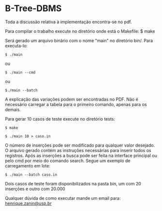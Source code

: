 <!-- Henrique Gomes Zanin NUSP: 10441321 -->
<!-- Gabriel Guimaraes Vilas Boas Marin NUSP: 11218521 -->
# B-Tree-DBMS

Toda a discussão relativa à implementação encontra-se no pdf.

Para compilar o trabalho execute no diretório onde está o Makefile:
    $ make

Será gerado um arquivo binário com o nome "main" no diretório bin/. Para executa-lo:

    $ ./main

 ou

    $ ./main --cmd

 ou

    $./main --batch

A explicação das variações podem ser encontradas no PDF. Não é necessário carregar
a tabela para o primeiro comando, apenas para os demais.

Para gerar 10 casos de teste execute no diretório tests:
    
    $ make

    $ ./main 10 > caso.in

O número de inserções pode ser modificado para qualquer valor desejado. 
O arquivo gerado contém as instruções necessárias para inserir todos os registros. Após as inserções a 
busca pode ser feita na interface principal ou pelo cmd por meio do comando search. Segue um exemplo de
carregamento em lote:

    $ ./main --batch caso.in

Dois casos de teste foram disponibilizados na pasta bin, um com 20 inserções e outro com 20.000

Qualquer dúvida de como executar mande um email para: henrique.zanin@usp.br
